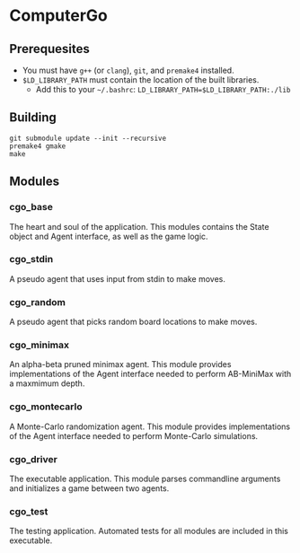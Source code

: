 # ComputerGo

## Prerequesites
* You must have `g++` (or `clang`), `git`, and `premake4` installed.
* `$LD_LIBRARY_PATH` must contain the location of the built libraries.
  * Add this to your `~/.bashrc`: `LD_LIBRARY_PATH=$LD_LIBRARY_PATH:./lib`

## Building
```
git submodule update --init --recursive
premake4 gmake
make
```

## Modules

### cgo_base
The heart and soul of the application. This modules contains the State object
and Agent interface, as well as the game logic.

### cgo_stdin
A pseudo agent that uses input from stdin to make moves.

### cgo_random
A pseudo agent that picks random board locations to make moves.

### cgo_minimax
An alpha-beta pruned minimax agent. This module provides implementations of the
Agent interface needed to perform AB-MiniMax with a maxmimum depth.

### cgo_montecarlo
A Monte-Carlo randomization agent. This module provides implementations of the
Agent interface needed to perform Monte-Carlo simulations.

### cgo_driver
The executable application. This module parses commandline arguments and
initializes a game between two agents.

### cgo_test
The testing application. Automated tests for all modules are included in this
executable.
